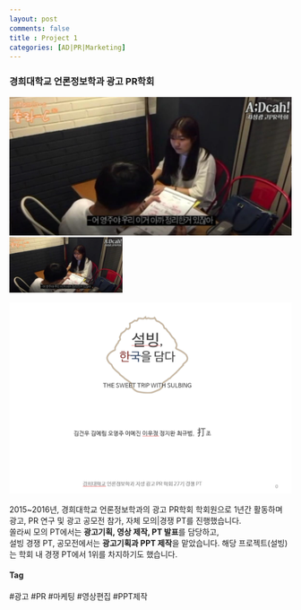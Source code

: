 ```yaml
---
layout: post
comments: false
title : Project 1
categories: [AD|PR|Marketing]
---
```


### 경희대학교 언론정보학과 광고 PR학회

![스크린샷](/img/쏠라씨.png)
<img src = "/img/쏠라씨.png" width="40%">

![스크린샷](/img/설빙.png)

2015~2016년, 경희대학교 언론정보학과의 광고 PR학회 학회원으로 1년간 활동하며 광고, PR 연구 및 광고 공모전 참가, 자체 모의|경쟁 PT를 진행했습니다.  
쏠라씨 모의 PT에서는 **광고기획, 영상 제작, PT 발표**를 담당하고,  
설빙 경쟁 PT, 공모전에서는 **광고기획과 PPT 제작**을 맡았습니다. 해당 프로젝트(설빙)는 학회 내 경쟁 PT에서 1위를 차지하기도 했습니다.

#### Tag
#광고
#PR
#마케팅
#영상편집
#PPT제작
